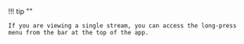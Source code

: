 !!! tip ""

    If you are viewing a single stream, you can access the long-press
    menu from the bar at the top of the app.
